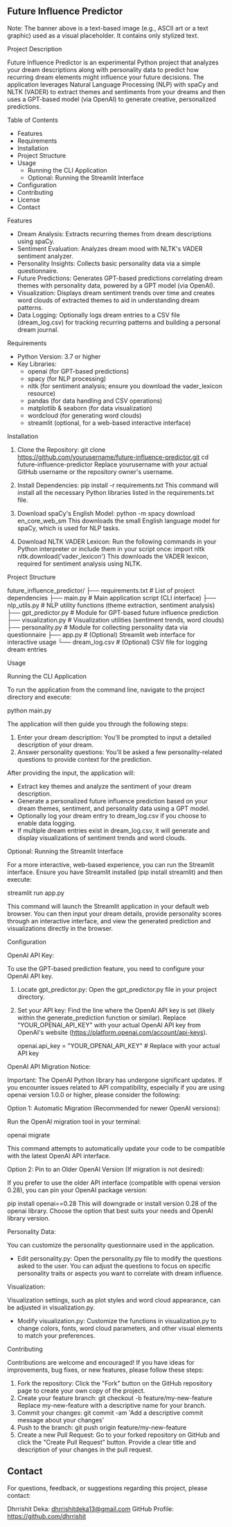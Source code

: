 ## Future Influence Predictor

Note: The banner above is a text-based image (e.g., ASCII art or a text graphic) used as a visual placeholder. It contains only stylized text.

Project Description

Future Influence Predictor is an experimental Python project that analyzes your dream descriptions along with personality data to predict how recurring dream elements might influence your future decisions. The application leverages Natural Language Processing (NLP) with spaCy and NLTK (VADER) to extract themes and sentiments from your dreams and then uses a GPT-based model (via OpenAI) to generate creative, personalized predictions.

Table of Contents

- Features
- Requirements
- Installation
- Project Structure
- Usage
  - Running the CLI Application
  - Optional: Running the Streamlit Interface
- Configuration
- Contributing
- License
- Contact

Features

- Dream Analysis: Extracts recurring themes from dream descriptions using spaCy.
- Sentiment Evaluation: Analyzes dream mood with NLTK's VADER sentiment analyzer.
- Personality Insights: Collects basic personality data via a simple questionnaire.
- Future Predictions: Generates GPT-based predictions correlating dream themes with personality data, powered by a GPT model (via OpenAI).
- Visualization: Displays dream sentiment trends over time and creates word clouds of extracted themes to aid in understanding dream patterns.
- Data Logging: Optionally logs dream entries to a CSV file (dream_log.csv) for tracking recurring patterns and building a personal dream journal.

Requirements

- Python Version: 3.7 or higher
- Key Libraries:
  - openai (for GPT-based predictions)
  - spacy (for NLP processing)
  - nltk (for sentiment analysis; ensure you download the vader_lexicon resource)
  - pandas (for data handling and CSV operations)
  - matplotlib & seaborn (for data visualization)
  - wordcloud (for generating word clouds)
  - streamlit (optional, for a web-based interactive interface)

Installation

1. Clone the Repository:
    git clone https://github.com/yourusername/future-influence-predictor.git
    cd future-influence-predictor
    Replace yourusername with your actual GitHub username or the repository owner's username.

2. Install Dependencies:
    pip install -r requirements.txt
    This command will install all the necessary Python libraries listed in the requirements.txt file.

3. Download spaCy's English Model:
    python -m spacy download en_core_web_sm
    This downloads the small English language model for spaCy, which is used for NLP tasks.

4. Download NLTK VADER Lexicon:
    Run the following commands in your Python interpreter or include them in your script once:
    import nltk
    nltk.download('vader_lexicon')
    This downloads the VADER lexicon, required for sentiment analysis using NLTK.

Project Structure

future_influence_predictor/
├── requirements.txt       # List of project dependencies
├── main.py                # Main application script (CLI interface)
├── nlp_utils.py           # NLP utility functions (theme extraction, sentiment analysis)
├── gpt_predictor.py       # Module for GPT-based future influence prediction
├── visualization.py       # Visualization utilities (sentiment trends, word clouds)
├── personality.py         # Module for collecting personality data via questionnaire
├── app.py                 # (Optional) Streamlit web interface for interactive usage
└── dream_log.csv          # (Optional) CSV file for logging dream entries

Usage

Running the CLI Application

To run the application from the command line, navigate to the project directory and execute:

python main.py

The application will then guide you through the following steps:

1. Enter your dream description: You'll be prompted to input a detailed description of your dream.
2. Answer personality questions:  You'll be asked a few personality-related questions to provide context for the prediction.

After providing the input, the application will:

- Extract key themes and analyze the sentiment of your dream description.
- Generate a personalized future influence prediction based on your dream themes, sentiment, and personality data using a GPT model.
- Optionally log your dream entry to dream_log.csv if you choose to enable data logging.
- If multiple dream entries exist in dream_log.csv, it will generate and display visualizations of sentiment trends and word clouds.

Optional: Running the Streamlit Interface

For a more interactive, web-based experience, you can run the Streamlit interface. Ensure you have Streamlit installed (pip install streamlit) and then execute:

streamlit run app.py

This command will launch the Streamlit application in your default web browser. You can then input your dream details, provide personality scores through an interactive interface, and view the generated prediction and visualizations directly in the browser.

Configuration

OpenAI API Key:

To use the GPT-based prediction feature, you need to configure your OpenAI API key.

1. Locate gpt_predictor.py: Open the gpt_predictor.py file in your project directory.
2. Set your API key: Find the line where the OpenAI API key is set (likely within the generate_prediction function or similar). Replace "YOUR_OPENAI_API_KEY" with your actual OpenAI API key from OpenAI's website (https://platform.openai.com/account/api-keys).

    openai.api_key = "YOUR_OPENAI_API_KEY"  # Replace with your actual API key

OpenAI API Migration Notice:

Important:  The OpenAI Python library has undergone significant updates. If you encounter issues related to API compatibility, especially if you are using openai version 1.0.0 or higher, please consider the following:

Option 1: Automatic Migration (Recommended for newer OpenAI versions):

Run the OpenAI migration tool in your terminal:

openai migrate

This command attempts to automatically update your code to be compatible with the latest OpenAI API interface.

Option 2: Pin to an Older OpenAI Version (If migration is not desired):

If you prefer to use the older API interface (compatible with openai version 0.28), you can pin your OpenAI package version:

pip install openai==0.28
This will downgrade or install version 0.28 of the openai library. Choose the option that best suits your needs and OpenAI library version.

Personality Data:

You can customize the personality questionnaire used in the application.

- Edit personality.py: Open the personality.py file to modify the questions asked to the user. You can adjust the questions to focus on specific personality traits or aspects you want to correlate with dream influence.

Visualization:

Visualization settings, such as plot styles and word cloud appearance, can be adjusted in visualization.py.

- Modify visualization.py:  Customize the functions in visualization.py to change colors, fonts, word cloud parameters, and other visual elements to match your preferences.

Contributing

Contributions are welcome and encouraged! If you have ideas for improvements, bug fixes, or new features, please follow these steps:

1. Fork the repository: Click the "Fork" button on the GitHub repository page to create your own copy of the project.
2. Create your feature branch:
    git checkout -b feature/my-new-feature
    Replace my-new-feature with a descriptive name for your branch.
3. Commit your changes:
    git commit -am 'Add a descriptive commit message about your changes'
4. Push to the branch:
    git push origin feature/my-new-feature
5. Create a new Pull Request: Go to your forked repository on GitHub and click the "Create Pull Request" button. Provide a clear title and description of your changes in the pull request.



## Contact

For questions, feedback, or suggestions regarding this project, please contact:

Dhrrishit Deka: dhrrishitdeka13@gmail.com
GitHub Profile: https://github.com/dhrrishit 

